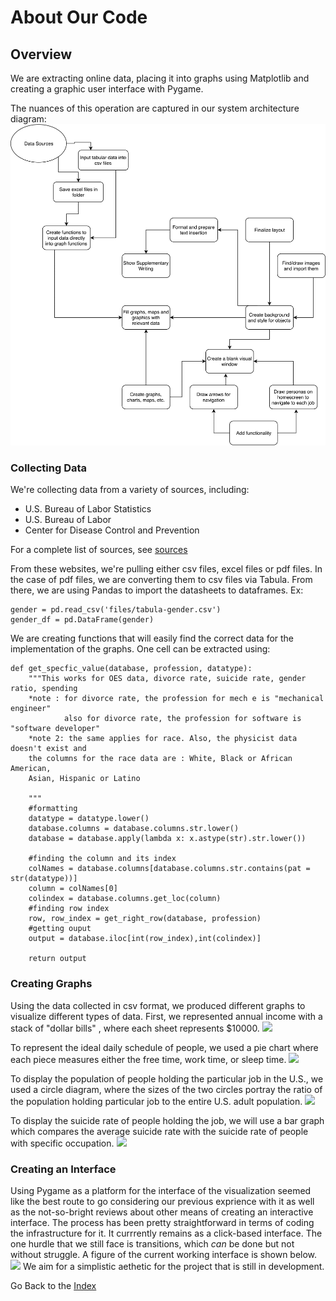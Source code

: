 # About Our Code

## Overview
We are extracting online data, placing it into graphs using Matplotlib and creating a graphic user interface with Pygame.

The nuances of this operation are captured in our system architecture diagram:
![](./final_system_architecture-1.png)

### Collecting Data
We're collecting data from a variety of sources, including:
- U.S. Bureau of Labor Statistics
- U.S. Bureau of Labor
- Center for Disease Control and Prevention

For a complete list of sources, see [sources](Sources.md)

From these websites, we're pulling either csv files, excel files or pdf files. In the case of pdf files, we are converting them to csv files via Tabula.
From there, we are using Pandas to import the datasheets to dataframes. Ex:
```
gender = pd.read_csv('files/tabula-gender.csv')
gender_df = pd.DataFrame(gender)
```
We are creating functions that will easily find the correct data for the implementation of the graphs. One cell can be extracted using: 
```
def get_specfic_value(database, profession, datatype):
    """This works for OES data, divorce rate, suicide rate, gender ratio, spending
    *note : for divorce rate, the profession for mech e is "mechanical engineer"
            also for divorce rate, the profession for software is "software developer"
    *note 2: the same applies for race. Also, the physicist data doesn't exist and
    the columns for the race data are : White, Black or African American,
    Asian, Hispanic or Latino

    """
    #formatting
    datatype = datatype.lower()
    database.columns = database.columns.str.lower()
    database = database.apply(lambda x: x.astype(str).str.lower())

    #finding the column and its index
    colNames = database.columns[database.columns.str.contains(pat = str(datatype))]
    column = colNames[0]
    colindex = database.columns.get_loc(column)
    #finding row index
    row, row_index = get_right_row(database, profession)
    #getting ouput
    output = database.iloc[int(row_index),int(colindex)]

    return output

```

### Creating Graphs
Using the data collected in csv format, we produced different graphs to visualize different types of data.
First, we represented annual income with a stack of "dollar bills" , where each sheet represents $10000.
![]({{"income.png"|absolute_url}})

To represent the ideal daily schedule of people, we used a pie chart where each piece measures either the free time, work time, or sleep time.
![]({{"Pie_Chart.png"|absolute_url}})

To display the population of people holding the particular job in the U.S., we used a circle diagram, where the sizes of the two circles portray the ratio of the population holding particular job to the entire U.S. adult population.
![]({{"Population_circle_diagram.png"|absolute_url}})

To display the suicide rate of people holding the job, we will use a bar graph which compares the average suicide rate with the suicide rate of people with specific occupation.
![]({{"Suicide_Rate.png"|absolute_url}})


### Creating an Interface
Using Pygame as a platform for the interface of the visualization seemed like the best route to go considering our previous exprience with it as well as the not-so-bright reviews about other means of creating an interactive interface. The process has been pretty straightforward in terms of coding the infrastructure for it. It currrently remains as a click-based interface. The one hurdle that we still face is transitions, which *can* be done but not without struggle. A figure of the current working interface is shown below.
![]({{"UI_Example.png"|absolute_url}})
We aim for a simplistic aethetic for the project that is still in development.



Go Back to the [Index](index.md)

